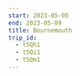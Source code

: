 ```yaml
---
start: 2023-05-05
end: 2023-05-09
title: Bournemouth
trip_id:
  - t5Qh1
  - t5Qi1
  - t5Qm1
---
```

